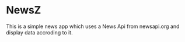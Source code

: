 # NewsZ

This is a simple news app which uses a News Api from newsapi.org and display data accroding to it.